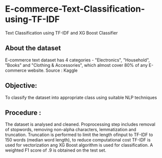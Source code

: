 # E-commerce-Text-Classification-using-TF-IDF
Text Classification using TF-IDF and XG Boost Classifier

## About the dataset
E-commerce text dataset has 4 categories - "Electronics", "Household", "Books" and "Clothing & Accessories", which almost cover 80% of any E-commerce website.
Source : Kaggle

## Objective:
  To classify the dataset into appropriate class using suitable NLP techniques
  
## Procedure :
   The dataset is analysed and cleaned. Proprocessing step includes removal of stopwords, removing non-alpha characters, lemmatization and truncation. Truncation is performed to limit the length ofinput to TF-IDF to 150 words (median word length), to reduce computational cost TF-IDF is used for vectorization ang XG Boost algorithm is used for classification. A weighted F1 score of .9 is obtained on the test set. 
   

